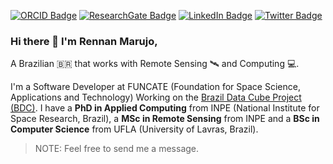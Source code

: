 [![ORCID Badge](https://img.shields.io/badge/ORCID-iD-green?style=flat-square)](https://orcid.org/0000-0002-0082-9498)
[![ResearchGate Badge](https://img.shields.io/badge/Research-Gate-brightgreen?style=flat-square)](https://www.researchgate.net/profile/Rennan-Marujo)
[![LinkedIn Badge](https://img.shields.io/badge/Linked-In-blue?style=flat-square)](https://www.linkedin.com/in/rennan-marujo-28055412a/)
[![Twitter Badge](https://img.shields.io/twitter/follow/marujorennan?style=social)](https://twitter.com/marujorennan)

### Hi there 👋 I'm Rennan Marujo,

A Brazilian 🇧🇷 that works with Remote Sensing 🛰️ and Computing 💻.

I'm a Software Developer at FUNCATE (Foundation for Space Science, Applications and Technology) Working on the [Brazil Data Cube Project (BDC)](http://www.brazildatacube.org). I have a **PhD in Applied Computing** from INPE (National Institute for Space Research, Brazil), a **MSc in Remote Sensing** from INPE and a **BSc in Computer Science** from UFLA (University of Lavras, Brazil).

> NOTE: Feel free to send me a message.
